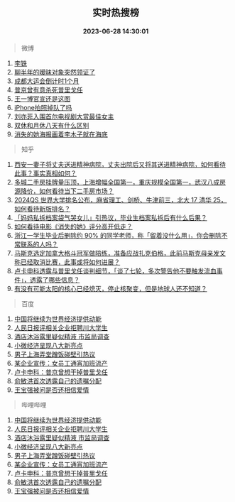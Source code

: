 <div align="center"><h2>实时热搜榜</h2><h4>2023-06-28 14:30:01</h4></div>

> 微博  

1. [李铁](https://s.weibo.com/weibo?q=%E6%9D%8E%E9%93%81&t=31&band_rank=1&Refer=top)<br />
2. [聊半年的暧昧对象突然领证了](https://s.weibo.com/weibo?q=%23%E8%81%8A%E5%8D%8A%E5%B9%B4%E7%9A%84%E6%9A%A7%E6%98%A7%E5%AF%B9%E8%B1%A1%E7%AA%81%E7%84%B6%E9%A2%86%E8%AF%81%E4%BA%86%23&t=31&band_rank=2&Refer=top)<br />
3. [成都大运会倒计时1个月](https://s.weibo.com/weibo?q=%23%E6%88%90%E9%83%BD%E5%A4%A7%E8%BF%90%E4%BC%9A%E5%80%92%E8%AE%A1%E6%97%B61%E4%B8%AA%E6%9C%88%23&t=31&band_rank=3&Refer=top)<br />
4. [普京曾有意杀死普里戈任](https://s.weibo.com/weibo?q=%23%E6%99%AE%E4%BA%AC%E6%9B%BE%E6%9C%89%E6%84%8F%E6%9D%80%E6%AD%BB%E6%99%AE%E9%87%8C%E6%88%88%E4%BB%BB%23&t=31&band_rank=4&Refer=top)<br />
5. [王一博官宣还是这图](https://s.weibo.com/weibo?q=%23%E7%8E%8B%E4%B8%80%E5%8D%9A%E5%AE%98%E5%AE%A3%E8%BF%98%E6%98%AF%E8%BF%99%E5%9B%BE%23&t=31&band_rank=5&Refer=top)<br />
6. [iPhone拍照掉队了吗](https://s.weibo.com/weibo?q=%23iPhone%E6%8B%8D%E7%85%A7%E6%8E%89%E9%98%9F%E4%BA%86%E5%90%97%23&t=31&band_rank=6&Refer=top)<br />
7. [刘亦菲入围首尔电视剧大赏最佳女主](https://s.weibo.com/weibo?q=%23%E5%88%98%E4%BA%A6%E8%8F%B2%E5%85%A5%E5%9B%B4%E9%A6%96%E5%B0%94%E7%94%B5%E8%A7%86%E5%89%A7%E5%A4%A7%E8%B5%8F%E6%9C%80%E4%BD%B3%E5%A5%B3%E4%B8%BB%23&t=31&band_rank=7&Refer=top)<br />
8. [双休和月休八天有什么区别](https://s.weibo.com/weibo?q=%23%E5%8F%8C%E4%BC%91%E5%92%8C%E6%9C%88%E4%BC%91%E5%85%AB%E5%A4%A9%E6%9C%89%E4%BB%80%E4%B9%88%E5%8C%BA%E5%88%AB%23&t=31&band_rank=8&Refer=top)<br />
9. [消失的她海报画着李木子就在海底](https://s.weibo.com/weibo?q=%23%E6%B6%88%E5%A4%B1%E7%9A%84%E5%A5%B9%E6%B5%B7%E6%8A%A5%E7%94%BB%E7%9D%80%E6%9D%8E%E6%9C%A8%E5%AD%90%E5%B0%B1%E5%9C%A8%E6%B5%B7%E5%BA%95%23&t=31&band_rank=9&Refer=top)<br />

> 知乎  

1. [西安一妻子将丈夫送进精神病院，丈夫出院后又将其送进精神病院，如何看待此事？事实真相如何？](https://www.zhihu.com/question/608899147)<br />
2. [多城二手房挂牌量压顶，上海增幅全国第一，重庆规模全国第一，武汉八成房源降价，如何看待当下二手房市场？](https://www.zhihu.com/question/608945751)<br />
3. [2024QS 世界大学排名公布，麻省理工、剑桥、牛津前三，北大 17 清华 25，如何看待新版排名？](https://www.zhihu.com/question/609090659)<br />
4. [「妈妈私拆档案袋气哭女儿」引热议，毕业生档案私拆后有什么后果？](https://www.zhihu.com/question/608989364)<br />
5. [如何看待电影《消失的她》评分高开低走？](https://www.zhihu.com/question/608924640)<br />
6. [浙江一学生毕业后删除约 90% 的同学老师，称「留着没什么用」，你会删除不常联系的人吗？](https://www.zhihu.com/question/608984327)<br />
7. [马斯克选定加拿大格斗冠军做陪练，准备应战扎克伯格，此前马斯克母亲发文称已经取消比赛，此事或将如何进展？](https://www.zhihu.com/question/608939502)<br />
8. [卢卡申科透露与普里戈任谈判细节，「谈了七轮，多次警告他不要触发流血事件」，透露了哪些信息？](https://www.zhihu.com/question/609124717)<br />
9. [有没有可能太阳的核心已经熄灭，停止核聚变，但是地球人还不知道？](https://www.zhihu.com/question/55606798)<br />

> 百度  

1. [中国将继续为世界经济提供动能](https://www.baidu.com/s?wd=%E4%B8%AD%E5%9B%BD%E5%B0%86%E7%BB%A7%E7%BB%AD%E4%B8%BA%E4%B8%96%E7%95%8C%E7%BB%8F%E6%B5%8E%E6%8F%90%E4%BE%9B%E5%8A%A8%E8%83%BD&sa=fyb_news&rsv_dl=fyb_news)<br />
2. [人民日报评相关企业拒聘川大学生](https://www.baidu.com/s?wd=%E4%BA%BA%E6%B0%91%E6%97%A5%E6%8A%A5%E8%AF%84%E7%9B%B8%E5%85%B3%E4%BC%81%E4%B8%9A%E6%8B%92%E8%81%98%E5%B7%9D%E5%A4%A7%E5%AD%A6%E7%94%9F&sa=fyb_news&rsv_dl=fyb_news)<br />
3. [酒店沐浴露里疑似精液 市监局调查](https://www.baidu.com/s?wd=%E9%85%92%E5%BA%97%E6%B2%90%E6%B5%B4%E9%9C%B2%E9%87%8C%E7%96%91%E4%BC%BC%E7%B2%BE%E6%B6%B2+%E5%B8%82%E7%9B%91%E5%B1%80%E8%B0%83%E6%9F%A5&sa=fyb_news&rsv_dl=fyb_news)<br />
4. [小微经济呈现八大新亮点](https://www.baidu.com/s?wd=%E5%B0%8F%E5%BE%AE%E7%BB%8F%E6%B5%8E%E5%91%88%E7%8E%B0%E5%85%AB%E5%A4%A7%E6%96%B0%E4%BA%AE%E7%82%B9&sa=fyb_news&rsv_dl=fyb_news)<br />
5. [男子上海弄堂蹭饭碰壁引热议](https://www.baidu.com/s?wd=%E7%94%B7%E5%AD%90%E4%B8%8A%E6%B5%B7%E5%BC%84%E5%A0%82%E8%B9%AD%E9%A5%AD%E7%A2%B0%E5%A3%81%E5%BC%95%E7%83%AD%E8%AE%AE&sa=fyb_news&rsv_dl=fyb_news)<br />
6. [某企业宣传：女员工通宵加班流产](https://www.baidu.com/s?wd=%E6%9F%90%E4%BC%81%E4%B8%9A%E5%AE%A3%E4%BC%A0%EF%BC%9A%E5%A5%B3%E5%91%98%E5%B7%A5%E9%80%9A%E5%AE%B5%E5%8A%A0%E7%8F%AD%E6%B5%81%E4%BA%A7&sa=fyb_news&rsv_dl=fyb_news)<br />
7. [卢卡申科：普京曾想干掉普里戈任](https://www.baidu.com/s?wd=%E5%8D%A2%E5%8D%A1%E7%94%B3%E7%A7%91%EF%BC%9A%E6%99%AE%E4%BA%AC%E6%9B%BE%E6%83%B3%E5%B9%B2%E6%8E%89%E6%99%AE%E9%87%8C%E6%88%88%E4%BB%BB&sa=fyb_news&rsv_dl=fyb_news)<br />
8. [俞敏洪首次透露自己的遗嘱分配](https://www.baidu.com/s?wd=%E4%BF%9E%E6%95%8F%E6%B4%AA%E9%A6%96%E6%AC%A1%E9%80%8F%E9%9C%B2%E8%87%AA%E5%B7%B1%E7%9A%84%E9%81%97%E5%98%B1%E5%88%86%E9%85%8D&sa=fyb_news&rsv_dl=fyb_news)<br />
9. [王宝强被问是否还相信爱情](https://www.baidu.com/s?wd=%E7%8E%8B%E5%AE%9D%E5%BC%BA%E8%A2%AB%E9%97%AE%E6%98%AF%E5%90%A6%E8%BF%98%E7%9B%B8%E4%BF%A1%E7%88%B1%E6%83%85&sa=fyb_news&rsv_dl=fyb_news)<br />

> 哔哩哔哩  

1. [中国将继续为世界经济提供动能](https://www.baidu.com/s?wd=%E4%B8%AD%E5%9B%BD%E5%B0%86%E7%BB%A7%E7%BB%AD%E4%B8%BA%E4%B8%96%E7%95%8C%E7%BB%8F%E6%B5%8E%E6%8F%90%E4%BE%9B%E5%8A%A8%E8%83%BD&sa=fyb_news&rsv_dl=fyb_news)<br />
2. [人民日报评相关企业拒聘川大学生](https://www.baidu.com/s?wd=%E4%BA%BA%E6%B0%91%E6%97%A5%E6%8A%A5%E8%AF%84%E7%9B%B8%E5%85%B3%E4%BC%81%E4%B8%9A%E6%8B%92%E8%81%98%E5%B7%9D%E5%A4%A7%E5%AD%A6%E7%94%9F&sa=fyb_news&rsv_dl=fyb_news)<br />
3. [酒店沐浴露里疑似精液 市监局调查](https://www.baidu.com/s?wd=%E9%85%92%E5%BA%97%E6%B2%90%E6%B5%B4%E9%9C%B2%E9%87%8C%E7%96%91%E4%BC%BC%E7%B2%BE%E6%B6%B2+%E5%B8%82%E7%9B%91%E5%B1%80%E8%B0%83%E6%9F%A5&sa=fyb_news&rsv_dl=fyb_news)<br />
4. [小微经济呈现八大新亮点](https://www.baidu.com/s?wd=%E5%B0%8F%E5%BE%AE%E7%BB%8F%E6%B5%8E%E5%91%88%E7%8E%B0%E5%85%AB%E5%A4%A7%E6%96%B0%E4%BA%AE%E7%82%B9&sa=fyb_news&rsv_dl=fyb_news)<br />
5. [男子上海弄堂蹭饭碰壁引热议](https://www.baidu.com/s?wd=%E7%94%B7%E5%AD%90%E4%B8%8A%E6%B5%B7%E5%BC%84%E5%A0%82%E8%B9%AD%E9%A5%AD%E7%A2%B0%E5%A3%81%E5%BC%95%E7%83%AD%E8%AE%AE&sa=fyb_news&rsv_dl=fyb_news)<br />
6. [某企业宣传：女员工通宵加班流产](https://www.baidu.com/s?wd=%E6%9F%90%E4%BC%81%E4%B8%9A%E5%AE%A3%E4%BC%A0%EF%BC%9A%E5%A5%B3%E5%91%98%E5%B7%A5%E9%80%9A%E5%AE%B5%E5%8A%A0%E7%8F%AD%E6%B5%81%E4%BA%A7&sa=fyb_news&rsv_dl=fyb_news)<br />
7. [卢卡申科：普京曾想干掉普里戈任](https://www.baidu.com/s?wd=%E5%8D%A2%E5%8D%A1%E7%94%B3%E7%A7%91%EF%BC%9A%E6%99%AE%E4%BA%AC%E6%9B%BE%E6%83%B3%E5%B9%B2%E6%8E%89%E6%99%AE%E9%87%8C%E6%88%88%E4%BB%BB&sa=fyb_news&rsv_dl=fyb_news)<br />
8. [俞敏洪首次透露自己的遗嘱分配](https://www.baidu.com/s?wd=%E4%BF%9E%E6%95%8F%E6%B4%AA%E9%A6%96%E6%AC%A1%E9%80%8F%E9%9C%B2%E8%87%AA%E5%B7%B1%E7%9A%84%E9%81%97%E5%98%B1%E5%88%86%E9%85%8D&sa=fyb_news&rsv_dl=fyb_news)<br />
9. [王宝强被问是否还相信爱情](https://www.baidu.com/s?wd=%E7%8E%8B%E5%AE%9D%E5%BC%BA%E8%A2%AB%E9%97%AE%E6%98%AF%E5%90%A6%E8%BF%98%E7%9B%B8%E4%BF%A1%E7%88%B1%E6%83%85&sa=fyb_news&rsv_dl=fyb_news)<br />
